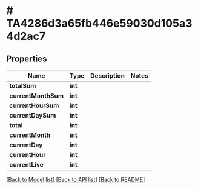 # # TA4286d3a65fb446e59030d105a34d2ac7

## Properties

Name | Type | Description | Notes
------------ | ------------- | ------------- | -------------
**totalSum** | **int** |  |
**currentMonthSum** | **int** |  |
**currentHourSum** | **int** |  |
**currentDaySum** | **int** |  |
**total** | **int** |  |
**currentMonth** | **int** |  |
**currentDay** | **int** |  |
**currentHour** | **int** |  |
**currentLive** | **int** |  |

[[Back to Model list]](../../README.md#models) [[Back to API list]](../../README.md#endpoints) [[Back to README]](../../README.md)
